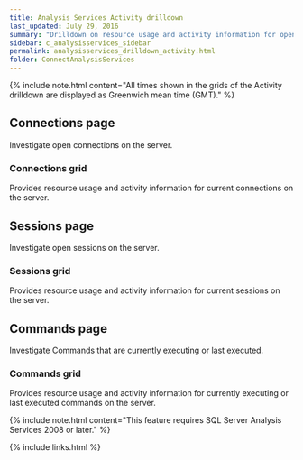 ```yaml
---
title: Analysis Services Activity drilldown
last_updated: July 29, 2016
summary: "Drilldown on resource usage and activity information for open connections and sessions, and for commands currently executing or last executed on the Analysis Services server."
sidebar: c_analysisservices_sidebar
permalink: analysisservices_drilldown_activity.html
folder: ConnectAnalysisServices
---
```



{% include note.html content="All times shown in the grids of the Activity drilldown are displayed as Greenwich mean time (GMT)." %}


## Connections page

Investigate open connections on the server.

### Connections grid
Provides resource usage and activity information for current connections on the server.


## Sessions page

Investigate open sessions on the server.

### Sessions grid 

Provides resource usage and activity information for current sessions on the server.


## Commands page

Investigate Commands that are currently executing or last executed.

### Commands grid

Provides resource usage and activity information for currently executing or last executed commands on the server.


{% include note.html content="This feature requires SQL Server Analysis Services 2008 or later." %}




{% include links.html %}
